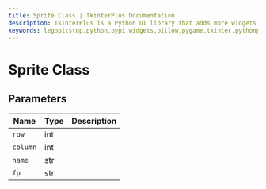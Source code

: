 ```yaml
---
title: Sprite Class | TkinterPlus Documentation
description: TkinterPlus is a Python UI library that adds more widgets to Tkinter
keywords: legopitstop,python,pypi,widgets,pillow,pygame,tkinter,pythonpackage
---
```


# Sprite Class

## Parameters

| Name     | Type | Description |
| -------- | ---- | ----------- |
| `row`    | int  |             |
| `column` | int  |             |
| `name`   | str  |             |
| `fp`     | str  |             |
